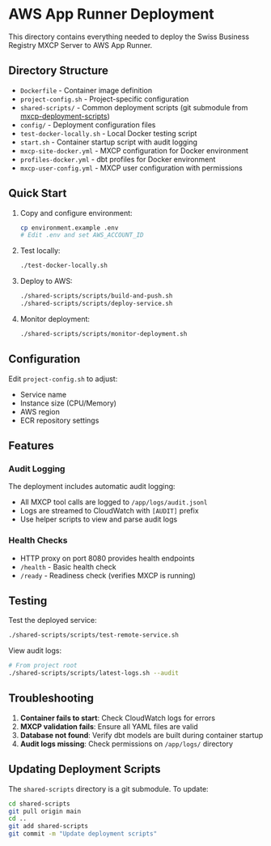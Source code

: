 # AWS App Runner Deployment

This directory contains everything needed to deploy the Swiss Business Registry MXCP Server to AWS App Runner.

## Directory Structure

- `Dockerfile` - Container image definition
- `project-config.sh` - Project-specific configuration
- `shared-scripts/` - Common deployment scripts (git submodule from [mxcp-deployment-scripts](https://github.com/raw-labs/mxcp-deployment-scripts))
- `config/` - Deployment configuration files
- `test-docker-locally.sh` - Local Docker testing script
- `start.sh` - Container startup script with audit logging
- `mxcp-site-docker.yml` - MXCP configuration for Docker environment
- `profiles-docker.yml` - dbt profiles for Docker environment
- `mxcp-user-config.yml` - MXCP user configuration with permissions

## Quick Start

1. Copy and configure environment:
   ```bash
   cp environment.example .env
   # Edit .env and set AWS_ACCOUNT_ID
   ```

2. Test locally:
   ```bash
   ./test-docker-locally.sh
   ```

3. Deploy to AWS:
   ```bash
   ./shared-scripts/scripts/build-and-push.sh
   ./shared-scripts/scripts/deploy-service.sh
   ```

4. Monitor deployment:
   ```bash
   ./shared-scripts/scripts/monitor-deployment.sh
   ```

## Configuration

Edit `project-config.sh` to adjust:
- Service name
- Instance size (CPU/Memory)
- AWS region
- ECR repository settings

## Features

### Audit Logging
The deployment includes automatic audit logging:
- All MXCP tool calls are logged to `/app/logs/audit.jsonl`
- Logs are streamed to CloudWatch with `[AUDIT]` prefix
- Use helper scripts to view and parse audit logs

### Health Checks
- HTTP proxy on port 8080 provides health endpoints
- `/health` - Basic health check
- `/ready` - Readiness check (verifies MXCP is running)

## Testing

Test the deployed service:
```bash
./shared-scripts/scripts/test-remote-service.sh
```

View audit logs:
```bash
# From project root
./shared-scripts/scripts/latest-logs.sh --audit
```

## Troubleshooting

1. **Container fails to start**: Check CloudWatch logs for errors
2. **MXCP validation fails**: Ensure all YAML files are valid
3. **Database not found**: Verify dbt models are built during container startup
4. **Audit logs missing**: Check permissions on `/app/logs/` directory

## Updating Deployment Scripts

The `shared-scripts` directory is a git submodule. To update:
```bash
cd shared-scripts
git pull origin main
cd ..
git add shared-scripts
git commit -m "Update deployment scripts"
```